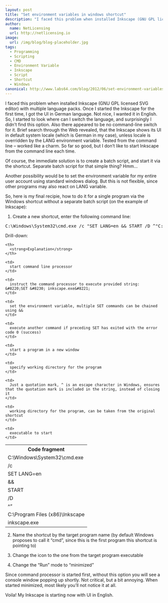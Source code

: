 ```yaml
---
layout: post
title: "Set environment variables in windows shortcut"
description: "I faced this problem when installed Inkscape (GNU GPL licensed SVG editor) with multiple language packs"
author:
  name: NetLicensing
  url: http://netlicensing.io
image:
  url: /img/blog/blog-placeholder.jpg
tags:
  - Programming
  - Scripting
  - CMD
  - Environment Variable
  - Inkscape
  - Script
  - Shortcut
  - Windows
canonical: http://www.labs64.com/blog/2012/06/set-environment-variables-in-windows-shortcut/
---
```


I faced this problem when installed Inkscape (GNU GPL licensed SVG editor) with multiple language packs. Once I started the Inkscape for the first time, I got the UI in German language. Not nice, I wanted it in English. So, I started to look where can I switch the language, and surprisingly I didn&#8217;t find this option. Also there appeared to be no command-line switch for it. Brief search through the Web revealed, that the Inkscape shows its UI in default system locale (which is German in my case), unless locale is overridden by the LANG environment variable. Tested from the command line &#8211; worked like a charm. So far so good, but I don&#8217;t like to start Inkscape from the command line each time.

Of course, the immediate solution is to create a batch script, and start it via the shortcut. Separate batch script for that simple thing? Hmm&#8230;

Another possibility would be to set the environment variable for my entire user account using standard windows dialog. But this is not flexible, since other programs may also react on LANG variable.

So, here is my final recipie, how to do it for a single program via the Windows shortcut without a separate batch script (on the example of Inkscape):
1. Create a new shortcut, enter the following command line:

<pre>C:\Windows\System32\cmd.exe /c "SET LANG=en && START /D ^"C:\Program Files (x86)\Inkscape^" inkscape.exe"</pre>

Drill-down:

<table border="0">
  <tr>
    <th>
      <strong>Code fragment</strong>
    </th>

    <th>
      <strong>Explanation</strong>
    </th>
  </tr>

  <tr>
    <td>
      C:\Windows\System32\cmd.exe
    </td>

    <td>
      start command line processor
    </td>
  </tr>

  <tr>
    <td>
      /c
    </td>

    <td>
      instruct the command processor to execute provided string: &#8220;SET &#8230; inkscape.exe&#8221;
    </td>
  </tr>

  <tr>
    <td>
      SET LANG=en
    </td>

    <td>
      set the environment variable, multiple SET commands can be chained using &&
    </td>
  </tr>

  <tr>
    <td>
      &&
    </td>

    <td>
      execute another command if preceding SET has exited with the error code 0 (success)
    </td>
  </tr>

  <tr>
    <td>
      START
    </td>

    <td>
      start a program in a new window
    </td>
  </tr>

  <tr>
    <td>
      /D
    </td>

    <td>
      specify working directory for the program
    </td>
  </tr>

  <tr>
    <td>
      ^&#8221;
    </td>

    <td>
      Just a quotation mark, ^ is an escape character in Windows, ensures that the quotation mark is included in the string, instead of closing it
    </td>
  </tr>

  <tr>
    <td>
      C:\Program Files (x86)\Inkscape
    </td>

    <td>
      working directory for the program, can be taken from the original shortcut
    </td>
  </tr>

  <tr>
    <td>
      inkscape.exe
    </td>

    <td>
      executable to start
    </td>
  </tr>
</table>

2. Name the shortcut by the target program name (by default Windows proposes to call it &#8220;cmd&#8221;, since this is the first program this shortcut is pointing to)

3. Change the icon to the one from the target program executable

4. Change the &#8220;Run&#8221; mode to &#8220;minimized&#8221;

Since command processor is started first, without this option you will see a console window popping up shortly. Not critical, but a bit annoying. When started minimized, most likely you&#8217;ll not notice it at all.

Voila! My Inkscape is starting now with UI in English.
